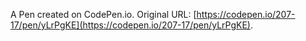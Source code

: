 A Pen created on CodePen.io. Original URL: [https://codepen.io/207-17/pen/yLrPgKE](https://codepen.io/207-17/pen/yLrPgKE).
